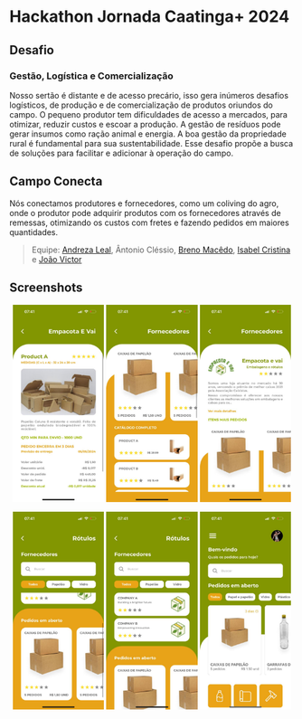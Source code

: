 # Hackathon Jornada Caatinga+ 2024 
## Desafio
### Gestão, Logística e Comercialização
Nosso sertão é distante e de acesso precário, isso gera inúmeros desafios logísticos, de produção e de comercialização de produtos oriundos do campo. O pequeno produtor tem dificuldades de acesso a mercados, para otimizar, reduzir custos e escoar a produção. A gestão de resíduos pode gerar insumos como ração animal e energia. A boa gestão da propriedade rural é fundamental para sua sustentabilidade. Esse desafio propõe a busca de soluções para facilitar e adicionar à operação do campo.

## Campo Conecta
Nós conectamos produtores e fornecedores, como um coliving do agro, onde o produtor pode adquirir produtos com os fornecedores através de remessas, otimizando os custos com fretes e fazendo pedidos em maiores quantidades.

>Equipe: [Andreza Leal](https://github.com/andrezaleal), Ântonio Cléssio, [Breno Macêdo](https://github.com/brenomacedo), [Isabel Cristina](https://github.com/preciousakura) e [João Victor](https://github.com/jvsampaios)

## Screenshots
<p align="center" width="100%">
    <img width="32%" src="https://raw.githubusercontent.com/preciousakura/campo-conecta-front/assets/pic1.jpeg"> 
    <img width="32%" src="https://raw.githubusercontent.com/preciousakura/campo-conecta-front/assets/pic2.jpeg"> 
    <img width="32%" src="https://raw.githubusercontent.com/preciousakura/campo-conecta-front/assets/pic3.jpeg"> 
</p>
<p align="center" width="100%">
    <img width="32%" src="https://raw.githubusercontent.com/preciousakura/campo-conecta-front/assets/pic4.jpeg"> 
    <img width="32%" src="https://raw.githubusercontent.com/preciousakura/campo-conecta-front/assets/pic5.jpeg"> 
    <img width="32%" src="https://raw.githubusercontent.com/preciousakura/campo-conecta-front/assets/pic6.jpeg"> 
</p>